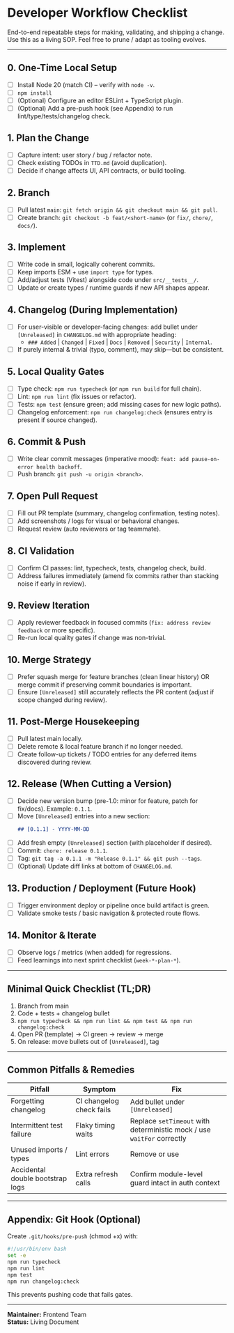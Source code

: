 # Developer Workflow Checklist

End-to-end repeatable steps for making, validating, and shipping a change. Use this as a living SOP. Feel free to prune / adapt as tooling evolves.

---

## 0. One-Time Local Setup

-   [ ] Install Node 20 (match CI) – verify with `node -v`.
-   [ ] `npm install`
-   [ ] (Optional) Configure an editor ESLint + TypeScript plugin.
-   [ ] (Optional) Add a pre-push hook (see Appendix) to run lint/type/tests/changelog check.

## 1. Plan the Change

-   [ ] Capture intent: user story / bug / refactor note.
-   [ ] Check existing TODOs in `TTD.md` (avoid duplication).
-   [ ] Decide if change affects UI, API contracts, or build tooling.

## 2. Branch

-   [ ] Pull latest `main`: `git fetch origin && git checkout main && git pull`.
-   [ ] Create branch: `git checkout -b feat/<short-name>` (or `fix/`, `chore/`, `docs/`).

## 3. Implement

-   [ ] Write code in small, logically coherent commits.
-   [ ] Keep imports ESM + use `import type` for types.
-   [ ] Add/adjust tests (Vitest) alongside code under `src/__tests__/`.
-   [ ] Update or create types / runtime guards if new API shapes appear.

## 4. Changelog (During Implementation)

-   [ ] For user-visible or developer-facing changes: add bullet under `[Unreleased]` in `CHANGELOG.md` with appropriate heading:
    -   `### Added` | `Changed` | `Fixed` | `Docs` | `Removed` | `Security` | `Internal`.
-   [ ] If purely internal & trivial (typo, comment), may skip—but be consistent.

## 5. Local Quality Gates

-   [ ] Type check: `npm run typecheck` (or `npm run build` for full chain).
-   [ ] Lint: `npm run lint` (fix issues or refactor).
-   [ ] Tests: `npm test` (ensure green; add missing cases for new logic paths).
-   [ ] Changelog enforcement: `npm run changelog:check` (ensures entry is present if source changed).

## 6. Commit & Push

-   [ ] Write clear commit messages (imperative mood): `feat: add pause-on-error health backoff`.
-   [ ] Push branch: `git push -u origin <branch>`.

## 7. Open Pull Request

-   [ ] Fill out PR template (summary, changelog confirmation, testing notes).
-   [ ] Add screenshots / logs for visual or behavioral changes.
-   [ ] Request review (auto reviewers or tag teammate).

## 8. CI Validation

-   [ ] Confirm CI passes: lint, typecheck, tests, changelog check, build.
-   [ ] Address failures immediately (amend fix commits rather than stacking noise if early in review).

## 9. Review Iteration

-   [ ] Apply reviewer feedback in focused commits (`fix: address review feedback` or more specific).
-   [ ] Re-run local quality gates if change was non-trivial.

## 10. Merge Strategy

-   [ ] Prefer squash merge for feature branches (clean linear history) OR merge commit if preserving commit boundaries is important.
-   [ ] Ensure `[Unreleased]` still accurately reflects the PR content (adjust if scope changed during review).

## 11. Post-Merge Housekeeping

-   [ ] Pull latest main locally.
-   [ ] Delete remote & local feature branch if no longer needed.
-   [ ] Create follow-up tickets / TODO entries for any deferred items discovered during review.

## 12. Release (When Cutting a Version)

-   [ ] Decide new version bump (pre-1.0: minor for feature, patch for fix/docs). Example: `0.1.1`.
-   [ ] Move `[Unreleased]` entries into a new section:
    ```markdown
    ## [0.1.1] - YYYY-MM-DD
    ```
-   [ ] Add fresh empty `[Unreleased]` section (with placeholder if desired).
-   [ ] Commit: `chore: release 0.1.1`.
-   [ ] Tag: `git tag -a 0.1.1 -m "Release 0.1.1" && git push --tags`.
-   [ ] (Optional) Update diff links at bottom of `CHANGELOG.md`.

## 13. Production / Deployment (Future Hook)

-   [ ] Trigger environment deploy or pipeline once build artifact is green.
-   [ ] Validate smoke tests / basic navigation & protected route flows.

## 14. Monitor & Iterate

-   [ ] Observe logs / metrics (when added) for regressions.
-   [ ] Feed learnings into next sprint checklist (`week-*-plan-*`).

---

## Minimal Quick Checklist (TL;DR)

1. Branch from main
2. Code + tests + changelog bullet
3. `npm run typecheck && npm run lint && npm test && npm run changelog:check`
4. Open PR (template) → CI green → review → merge
5. On release: move bullets out of `[Unreleased]`, tag

---

## Common Pitfalls & Remedies

| Pitfall                          | Symptom                  | Fix                                                                    |
| -------------------------------- | ------------------------ | ---------------------------------------------------------------------- |
| Forgetting changelog             | CI changelog check fails | Add bullet under `[Unreleased]`                                        |
| Intermittent test failure        | Flaky timing waits       | Replace `setTimeout` with deterministic mock / use `waitFor` correctly |
| Unused imports / types           | Lint errors              | Remove or use                                                          |
| Accidental double bootstrap logs | Extra refresh calls      | Confirm module-level guard intact in auth context                      |

---

## Appendix: Git Hook (Optional)

Create `.git/hooks/pre-push` (chmod +x) with:

```bash
#!/usr/bin/env bash
set -e
npm run typecheck
npm run lint
npm test
npm run changelog:check
```

This prevents pushing code that fails gates.

---

**Maintainer:** Frontend Team  
**Status:** Living Document
